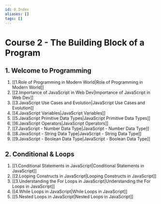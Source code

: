 ```yaml
---
id: 0.Index
aliases: []
tags: []
---
```


# Course 2 - The Building Block of a Program

<!--toc:start-->

## 1. Welcome to Programming

1. [[1.Role of Programming in Modern World|Role of Programming in Modern World]]
2. [[2.Importance of JavaScript in Web Dev|Importance of JavaScript in Web Dev]]
3. [[3.JavaScript Use Cases and Evolution|JavaScript Use Cases and Evolution]]
4. [[4.JavaScript Variables|JavaScript Variables]]
5. [[5.JavaScript Primitive Data Types|JavaScript Primitive Data Types]]
6. [[6.JavaScript Operators|JavaScript Operators]]
7. [[7.JavaScript - Number Data Type|JavaScript - Number Data Type]]
8. [[8.JavaScript - String Data Type|JavaScript - String Data Type]]
9. [[9.JavaScript - Boolean Data Type|JavaScript - Boolean Data Type]]

## 2. Conditional & Loops

1. [[1.Conditional Statements in JavaScript|Conditional Statements in JavaScript]]
2. [[2.Looping Constructs in JavaScript|Looping Constructs in JavaScript]]
3. [[3.Understanding the For Loops in JavaScript|Understanding the For Loops in JavaScript]]
4. [[4.While Loops in JavaScript|While Loops in JavaScript]]
5. [[5.Nested Loops in JavaScript|Nested Loops in JavaScript]]

<!--toc:end-->
